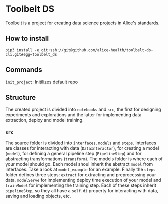 # Toolbelt DS
Toolbelt is a project for creating data science projects in Alice's standards.

## How to install
`pip3 install -e git+ssh://git@github.com/alice-health/toolbelt-ds-cli.git#egg=toolbelt_ds`

## Commands
`init_project`: Initilizes default repo

## Structure
The created project is divided into `notebooks` and `src`, the first for designing experiments and explorations and the latter for implementing data extraction, deploy and model training.

### `src`
The source folder is divided into `interfaces`, `models` and `steps`. Interfaces are classes for interacting with data (`DataInteractor`), for creating a model (`model`), for defining a general pipeline step (`PipelineStep`) and for abstracting transformations (`transform`).
The models folder is where each of your model should go. Each model shoul inherit the abstract `model` from interfaces. Take a look at `model_example` for an example.
Finally the `steps` folder defines three steps: `extract` for extracting and preprocessing your data, `modelServe` for implementing deploy time execution of your model and `trainModel` for implementing the training step. Each of these steps inherit `pipelineStep`, so they all have a `self.di` property for interacting with data, saving and loading objects, etc.
